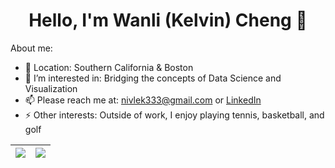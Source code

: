 <!--
**wanlikcheng/wanlikcheng** is a ✨ _special_ ✨ repository because its `README.md` (this file) appears on your GitHub profile.

Here are some ideas to get you started:

- 🔭 I’m currently working on ...
- 🌱 I’m currently learning ...
- 👯 I’m looking to collaborate on ...
- 🤔 I’m looking for help with ...
- 💬 Ask me about ...
- 📫 How to reach me: ...
- 😄 Pronouns: ...
- ⚡ Fun fact: ...

- for markdown ctrl+k, v shows side by side in VSCode
-->

<h1 align = "center">Hello, I'm Wanli (Kelvin) Cheng 👋</h1>

<!-- <p align = "center">A graduate from Boston College w/ a degree in Computer Science and a minor in Finance </p> -->

About me:
- 📍 Location: Southern California & Boston
- 🌱 I’m interested in: Bridging the concepts of Data Science and Visualization
- 📫 Please reach me at: nivlek333@gmail.com or [LinkedIn](https://www.linkedin.com/in/wkcheng3/)
- ⚡ Other interests: Outside of work, I enjoy playing tennis, basketball, and golf


| <a><img align = "center" src="https://github-readme-stats.vercel.app/api?username=wanlikcheng&show_icons=true&bg_color=00000000"></a> | <a><img align = "center" src="https://github-readme-stats.vercel.app/api/top-langs/?username=wanlikcheng&layout=compact&bg_color=00000000" /></a> |
| ------------- | ------------- |



